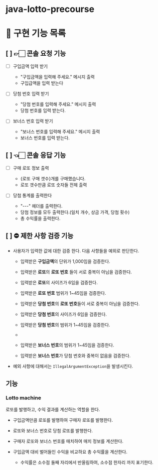 # java-lotto-precourse

# 🚀 구현 기능 목록

## [ ] 👉🏻 콘솔 요청 기능

- [ ] 구입금액 입력 받기
    - "구입금액을 입력해 주세요." 메시지 출력
    - 구입급액을 입력 받는다

- [ ] 당첨 번호 입력 받기
    - "당첨 번호를 입력해 주세요." 메시지 출력
    - 당첨 번호를 입력 받는다.

- [ ] 보너스 번호 입력 받기
    - "보너스 번호를 입력해 주세요." 메시지 출력
    - 보너스 번호를 입력 받는다.

## [ ] 👈🏻 콘솔 응답 기능

- [ ] 구매 로또 정보 출력
    - {로또 구매 갯수}개를 구매했습니다.
    - 로또 갯수만큼 로또 숫자들 전체 출력

- [ ] 당첨 통계를 출력한다
    - "---" 헤더를 출력한다.
    - 당첨 정보를 모두 출력한다.(일치 개수, 상금 가격, 당첨 횟수)
    - 총 수익률을 출력한다.

## [ ] ⛔️ 제한 사항 검증 기능

- 사용자가 입력한 값에 대한 검증 한다. 다음 사항들을 예외로 판단한다.

    - 입력받은 **구입금액**의 단위가 1,000임을 검증한다.

    - 입력받은 **로또**의 **로또 번호** 들이 서로 중복이 아님을 검증한다.
    - 입력받은 **로또**의 사이즈가 6임을 검증한다.
    - 입력받은 **로또 번호** 범위가 1~45임을 검증한다.

    - 입력받은 **당첨 번호**의 **로또 번호**들이 서로 중복이 아님을 검증한다.
    - 입력받은 **당첨 번호**의 사이즈가 6임을 검증한다.
    - 입력받은 **당첨 번호**의 범위가 1~45임을 검증한다.
    -
    - 입력받은 **보너스 번호**의 범위가 1~45임을 검증한다.
    - 입력받은 **보너스 번호**가 당첨 번호와 중복이 없음을 검증한다.


- 예외 사항에 대해서는 `IllegalArgumentException`을 발생시킨다.

## 기능

### Lotto machine

로또를 발행하고, 수익 결과를 계산하는 역할을 한다.

- 구입금액만큼 로또를 발행하여 구매자 로또를 발행한다.
- 로또와 보너스 번호로 당첨 로또를 발행한다.

- 구매자 로또와 보너스 번호를 매치하여 매치 정보를 계산한다.
- 구입금액 대비 벌어들인 수익을 비교하요 총 수익률을 계산한다.
    - 수익률은 소수점 둘째 자리에서 반올림하여, 소수점 한자리 까지 표기한다.


